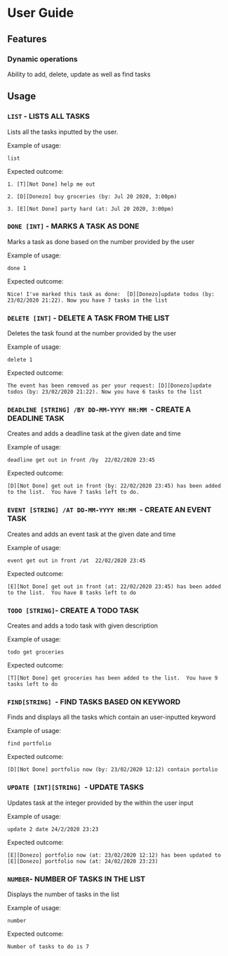 # User Guide

## Features 

### Dynamic operations
Ability to add, delete, update as well as find tasks

## Usage

### `LIST` - LISTS ALL TASKS

Lists all the tasks inputted by the user.

Example of usage: 

`list`

Expected outcome:

`1. [T][Not Done] help me out`

`2. [D][Donezo] buy groceries (by: Jul 20 2020, 3:00pm)`

`3. [E][Not Done] party hard (at: Jul 20 2020, 3:00pm)` 


### `DONE [INT]` - MARKS A TASK AS DONE

Marks a task as done based on the number provided by the user

Example of usage:

`done 1`

Expected outcome:

`Nice! I've marked this task as done: 
[D][Donezo]update todos (by: 23/02/2020 21:22).
Now you have 7 tasks in the list` 


### `DELETE [INT]` - DELETE A TASK FROM THE LIST

Deletes the task found at the number provided by the user

Example of usage:

`delete 1`

Expected outcome:

`The event has been removed as per your request:
[D][Donezo]update todos (by: 23/02/2020 21:22).
Now you have 6 tasks to the list`


### `DEADLINE [STRING] /BY DD-MM-YYYY HH:MM `- CREATE A DEADLINE TASK

Creates and adds a deadline task at the given date and time

Example of usage:

`deadline get out in front /by  22/02/2020 23:45`

Expected outcome:

`[D][Not Done] get out in front (by: 22/02/2020 23:45) has been added to the list. 
You have 7 tasks left to do.`


### `EVENT [STRING] /AT DD-MM-YYYY HH:MM `- CREATE AN EVENT TASK

Creates and adds an event task at the given date and time

Example of usage:

`event get out in front /at  22/02/2020 23:45`

Expected outcome:

`[E][Not Done] get out in front (at: 22/02/2020 23:45) has been added to the list. 
You have 8 tasks left to do` 


### `TODO [STRING]`- CREATE A TODO TASK

Creates and adds a todo task with given description

Example of usage:

`todo get groceries`

Expected outcome:

`[T][Not Done] get groceries has been added to the list. 
You have 9 tasks left to do`


### `FIND[STRING] `- FIND TASKS BASED ON KEYWORD

Finds and displays all the tasks which contain an user-inputted keyword

Example of usage:

`find portfolio`

Expected outcome:

`[D][Not Done] portfolio now (by: 23/02/2020 12:12) contain portolio`


### `UPDATE [INT][STRING] `- UPDATE TASKS

Updates task at the integer provided by the within the user input

Example of usage:

`update 2 date 24/2/2020 23:23`

Expected outcome:

`[E][Donezo] portfolio now (at: 23/02/2020 12:12) has been updated to
[E][Donezo] portfolio now (at: 24/02/2020 23:23)`


### `NUMBER`- NUMBER OF TASKS IN THE LIST

Displays the number of tasks in the list

Example of usage:

`number`

Expected outcome:

`Number of tasks to do is 7`
